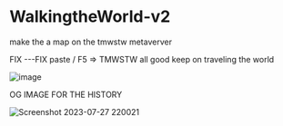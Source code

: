 # WalkingtheWorld-v2
make the a map on the tmwstw metaverver 

FIX ---FIX paste / F5 => TMWSTW all good keep on traveling the world 


![image](https://github.com/katzworld/WalkingtheWorld-v2/assets/3157472/eea88d9e-86bd-41e8-b12b-0d353f49973f)


OG IMAGE FOR THE HISTORY

![Screenshot 2023-07-27 220021](https://github.com/katzworld/WalkingtheWorld-v2/assets/3157472/e3102597-65cc-4c11-b660-169dea49b1fb)
